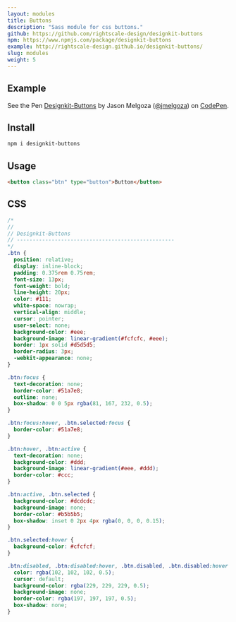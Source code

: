```yaml
---
layout: modules
title: Buttons
description: "Sass module for css buttons."
github: https://github.com/rightscale-design/designkit-buttons
npm: https://www.npmjs.com/package/designkit-buttons
example: http://rightscale-design.github.io/designkit-buttons/
slug: modules
weight: 5
---
```


## Example

<div class="animate-fade animate-delay-3">
  <p data-height="300" data-theme-id="23934" data-slug-hash="QNewrg" data-default-tab="result" data-user="jmelgoza" data-embed-version="2" class="codepen">See the Pen <a href="http://codepen.io/jmelgoza/pen/QNewrg/">Designkit-Buttons</a> by Jason Melgoza (<a href="http://codepen.io/jmelgoza">@jmelgoza</a>) on <a href="http://codepen.io">CodePen</a>.</p>
  <script async src="//assets.codepen.io/assets/embed/ei.js"></script>
</div>

## Install

```bash
npm i designkit-buttons
```

## Usage

```html
<button class="btn" type="button">Button</button>
```

## CSS

```css
/*
//
// Designkit-Buttons
// --------------------------------------------------
*/
.btn {
  position: relative;
  display: inline-block;
  padding: 0.375rem 0.75rem;
  font-size: 13px;
  font-weight: bold;
  line-height: 20px;
  color: #111;
  white-space: nowrap;
  vertical-align: middle;
  cursor: pointer;
  user-select: none;
  background-color: #eee;
  background-image: linear-gradient(#fcfcfc, #eee);
  border: 1px solid #d5d5d5;
  border-radius: 3px;
  -webkit-appearance: none;
}

.btn:focus {
  text-decoration: none;
  border-color: #51a7e8;
  outline: none;
  box-shadow: 0 0 5px rgba(81, 167, 232, 0.5);
}

.btn:focus:hover, .btn.selected:focus {
  border-color: #51a7e8;
}

.btn:hover, .btn:active {
  text-decoration: none;
  background-color: #ddd;
  background-image: linear-gradient(#eee, #ddd);
  border-color: #ccc;
}

.btn:active, .btn.selected {
  background-color: #dcdcdc;
  background-image: none;
  border-color: #b5b5b5;
  box-shadow: inset 0 2px 4px rgba(0, 0, 0, 0.15);
}

.btn.selected:hover {
  background-color: #cfcfcf;
}

.btn:disabled, .btn:disabled:hover, .btn.disabled, .btn.disabled:hover {
  color: rgba(102, 102, 102, 0.5);
  cursor: default;
  background-color: rgba(229, 229, 229, 0.5);
  background-image: none;
  border-color: rgba(197, 197, 197, 0.5);
  box-shadow: none;
}
```
